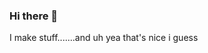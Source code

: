 ### Hi there 👋
I make stuff.......and uh yea that's nice i guess
<!--
**JDevelo/JDevelo** is a ✨ _special_ ✨ repository because its `README.md` (this file) appears on your GitHub profile.

[![J_DDev](https://github-readme-stats.vercel.app/api?username=JDevelo&show_icons=true&hide_border=true&&count_private=true&include_all_commits=true)]
-->
